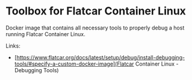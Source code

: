 # Toolbox for Flatcar Container Linux

Docker image that contains all necessary tools to properly debug a host running Flatcar Container Linux.

Links:
* [https://www.flatcar.org/docs/latest/setup/debug/install-debugging-tools/#specify-a-custom-docker-image](Flatcar Container Linux - Debugging Tools)

